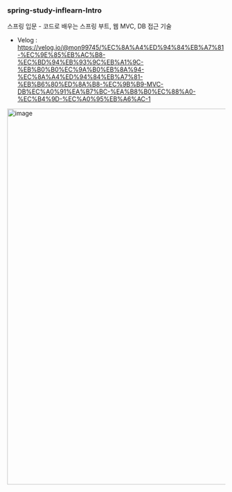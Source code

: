 ### spring-study-inflearn-Intro
스프링 입문 - 코드로 배우는 스프링 부트, 웹 MVC, DB 접근 기술
- Velog : https://velog.io/@mon99745/%EC%8A%A4%ED%94%84%EB%A7%81-%EC%9E%85%EB%AC%B8-%EC%BD%94%EB%93%9C%EB%A1%9C-%EB%B0%B0%EC%9A%B0%EB%8A%94-%EC%8A%A4%ED%94%84%EB%A7%81-%EB%B6%80%ED%8A%B8-%EC%9B%B9-MVC-DB%EC%A0%91%EA%B7%BC-%EA%B8%B0%EC%88%A0-%EC%B4%9D-%EC%A0%95%EB%A6%AC-1

<img width="868" alt="image" src="https://user-images.githubusercontent.com/84507123/157218520-3e09278c-33ca-4768-ad92-f39fd59e4fd2.png">
